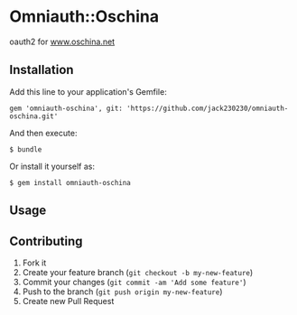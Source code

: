 # Omniauth::Oschina

oauth2 for www.oschina.net

## Installation

Add this line to your application's Gemfile:

    gem 'omniauth-oschina', git: 'https://github.com/jack230230/omniauth-oschina.git'

And then execute:

    $ bundle

Or install it yourself as:

    $ gem install omniauth-oschina

## Usage


## Contributing

1. Fork it
2. Create your feature branch (`git checkout -b my-new-feature`)
3. Commit your changes (`git commit -am 'Add some feature'`)
4. Push to the branch (`git push origin my-new-feature`)
5. Create new Pull Request
